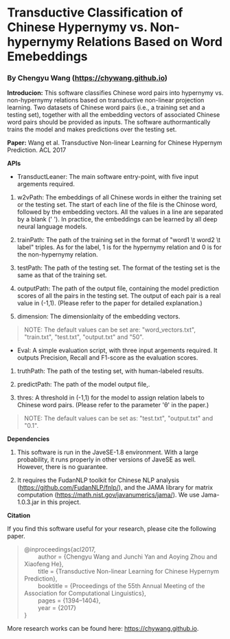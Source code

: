 # Transductive Classification of Chinese Hypernymy vs. Non-hypernymy Relations Based on Word Emebeddings

### By Chengyu Wang (https://chywang.github.io)

**Introducion:** This software classifies Chinese word pairs into hypernymy vs. non-hypernymy relations based on transductive non-linear projection learning. Two datasets of Chinese word pairs (i.e., a training set and a testing set), together with all the embedding vectors of associated Chinese word pairs should be provided as inputs. The software authormantically trains the model and makes predictions over the testing set.

**Paper:** Wang et al. Transductive Non-linear Learning for Chinese Hypernym Prediction. ACL 2017


**APIs**

+ TransductLeaner: The main software entry-point, with five input argements required.

1. w2vPath: The embeddings of all Chinese words in either the training set or the testing set. The start of each line of the file is the Chinose word, followed by the embedding vectors. All the values in a line are separated by a blank (' '). In practice, the embeddings can be learned by all deep neural language models.

2. trainPath: The path of the training set in the format of "word1 \t word2 \t label" triples. As for the label, 1 is for the hypernymy relation and 0 is for the non-hypernymy relation.

3. testPath: The path of the testing set. The format of the testing set is the same as that of the training set.

4. outputPath: The path of the output file, containing the model prediction scores of all the pairs in the testing set. The output of each pair is a real value in (-1,1). (Please refer to the paper for detailed explanation.)

5. dimension: The dimensionlaity of the embedding vectors.

> NOTE: The default values can be set are: "word_vectors.txt", "train.txt", "test.txt", "output.txt" and "50".

+ Eval: A simple evaluation script,  with three input argements required. It outputs Precision, Recall and F1-score  as the evaluation scores. 

1. truthPath: The path of the testing set, with human-labeled results.

2. predictPath: The path of the model output file,.

3. thres: A threshold in (-1,1) for the model to assign relation labels to Chinese word pairs. (Please refer to the parameter 'θ' in the paper.)

> NOTE: The default values can be set as: "test.txt", "output.txt" and "0.1".

**Dependencies**

1. This software is run in the JaveSE-1.8 environment. With a large probability, it runs properly in other versions of JaveSE as well. However, there is no guarantee.

2. It requires the FudanNLP toolkit for Chinese NLP analysis (https://github.com/FudanNLP/fnlp/), and the JAMA library for matrix computation (https://math.nist.gov/javanumerics/jama/). We use Jama-1.0.3.jar in this project.

**Citation**

If you find this software useful for your research, please cite the following paper.

> @inproceedings{acl2017,<br/>
&emsp;&emsp; author = {Chengyu Wang and Junchi Yan and Aoying Zhou and Xiaofeng He},<br/>
&emsp;&emsp; title = {Transductive Non-linear Learning for Chinese Hypernym Prediction},<br/>
&emsp;&emsp; booktitle = {Proceedings of the 55th Annual Meeting of the Association for Computational Linguistics},<br/>
&emsp;&emsp; pages = {1394–1404},<br/>
&emsp;&emsp; year = {2017}<br/>
}

More research works can be found here: https://chywang.github.io.



